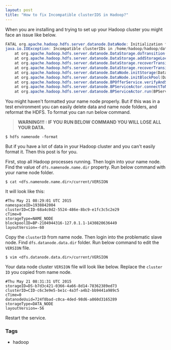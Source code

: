 ```yaml
---
layout: post
title: "How to fix Incompatible clusterIDS in Hadoop?"
---
```


When you are installing and trying to set up your Hadoop cluster you might face an issue like below.

```java
FATAL org.apache.hadoop.hdfs.server.datanode.DataNode: Initialization failed for Block pool (Datanode Uuid unassigned) service to master/192.168.1.1:9000. Exiting. 
java.io.IOException: Incompatible clusterIDs in /home/hadoop/hadoop/data: namenode clusterID = CID-68a4c0d2-5524-486e-8bc9-e1fc3c5c2e29; datanode clusterID = CID-c6c3e9e5-be1c-4a3f-a4b2-bb9441a989c5
    at org.apache.hadoop.hdfs.server.datanode.DataStorage.doTransition(DataStorage.java:646)
    at org.apache.hadoop.hdfs.server.datanode.DataStorage.addStorageLocations(DataStorage.java:320)
    at org.apache.hadoop.hdfs.server.datanode.DataStorage.recoverTransitionRead(DataStorage.java:403)
    at org.apache.hadoop.hdfs.server.datanode.DataStorage.recoverTransitionRead(DataStorage.java:422)
    at org.apache.hadoop.hdfs.server.datanode.DataNode.initStorage(DataNode.java:1311)
    at org.apache.hadoop.hdfs.server.datanode.DataNode.initBlockPool(DataNode.java:1276)
    at org.apache.hadoop.hdfs.server.datanode.BPOfferService.verifyAndSetNamespaceInfo(BPOfferService.java:314)
    at org.apache.hadoop.hdfs.server.datanode.BPServiceActor.connectToNNAndHandshake(BPServiceActor.java:220)
    at org.apache.hadoop.hdfs.server.datanode.BPServiceActor.run(BPServiceActor.java:828)
```

You might haven't formatted your name node properly. But if this was in a test environment you can easily delete data and name node folders, and reformat the HDFS. To format you can run below command.

> **WARNING!!! : IF YOU RUN BELOW COMMAND YOU WILL LOSE ALL YOUR DATA.**


```console
$ hdfs namenode -format
```

But if you have a lot of data in your Hadoop cluster and you can't easily format it. Then this post is for you.

First, stop all Hadoop processes running. Then login into your name node. Find the value of `dfs.namenode.name.dir` property. Run below command with your name node folder.

```console
$ cat <dfs.namenode.name.dir>/current/VERSION
```

It will look like this:

```
#Thu May 21 08:29:01 UTC 2015
namespaceID=1938842004
clusterID=CID-68a4c0d2-5524-486e-8bc9-e1fc3c5c2e29
cTime=0
storageType=NAME_NODE
blockpoolID=BP-2104944316-127.0.1.1-1430820636449
layoutVersion=-60
```

Copy the `clusterID` from name node. Then login into the problematic slave node. Find `dfs.datanode.data.dir` folder. Run below command to edit the `VERSION` file.

```console
$ vim <dfs.datanode.data.dir>/current/VERSION 
```

Your data node cluster `VERSION` file will look like below. Replace the `cluster ID` you copied from name node.

```
#Thu May 21 08:31:31 UTC 2015
storageID=DS-b7d3c421-0366-4a66-8d14-78362389ed73
clusterID=CID-c6c3e9e5-be1c-4a3f-a4b2-bb9441a989c5
cTime=0
datanodeUuid=724f8bad-c0ca-4ded-98d6-a860d3165289
storageType=DATA_NODE
layoutVersion=-56
```

Restart the service.

### Tags

- hadoop